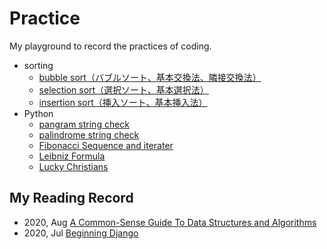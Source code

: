 # Practice
My playground to record the practices of coding.

- sorting
  - [bubble sort（バブルソート、基本交換法、隣接交換法）](https://github.com/Jo-Minken/Practice/blob/master/sorting/01%20bubble%20sort.py)
  - [selection sort（選択ソート、基本選択法）](https://github.com/Jo-Minken/Practice/blob/master/sorting/02%20selection%20sort.py)
  - [insertion sort（挿入ソート、基本挿入法）](https://github.com/Jo-Minken/Practice/blob/master/sorting/03%20insertion%20sort.py)
- Python
  - [pangram string check](https://github.com/Jo-Minken/Practice/blob/master/Python/pangram.py)
  - [palindrome string check](https://github.com/Jo-Minken/Practice/blob/master/Python/palindrome%20check.py)
  - [Fibonacci Sequence and iterater](https://github.com/Jo-Minken/Practice/blob/master/Python/Fibonacci%20Sequence.py)
  - [Leibniz Formula](https://github.com/Jo-Minken/Practice/blob/master/Python/Leibniz%20Formula.py)
  - [Lucky Christians](https://github.com/Jo-Minken/Practice/blob/master/Python/Lucky%20Christians.py)

## My Reading Record
- 2020, Aug [A Common-Sense Guide To Data Structures and Algorithms](https://www.goodreads.com/book/show/34695800)
- 2020, Jul [Beginning Django](https://www.goodreads.com/book/show/34569763)

